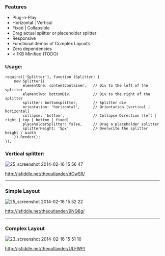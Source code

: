 ### Features
* Plug-n-Play
* Horizontal | Vertical
* Fixed | Collapsible
* Drag actual splitter or placeholder splitter
* Responsive
* Functional demos of Complex Layouts
* Zero dependencies
* < 1KB Minified (TODO)

### Usage:

	require(['Splitter'], function (Splitter) {
		new Splitter({
			elementOne: contentContainer,   // Div to the left of the splitter
			elementTwo: bottomDiv,          // Div to the right of the splitter
			splitter: bottomsplitter,       // Splitter div
			orientation: 'horizontal',      // Orientation [vertical | horizontal]
			collapse: 'bottom',             // Collapse Direction [left | right | top | bottom | fixed]
			placeholderSplitter: false,     // Drag a placeholder splitter
			splitterHeight: '5px'           // Overwrite the splitter height / width
		}).Render();
	});

### Vertical splitter:
![25_screenshot 2014-02-16 15 56 47](https://f.cloud.github.com/assets/749084/2181793/f97e0612-9766-11e3-8bd4-97827cabe685.png)

http://jsfiddle.net/theoutlander/dCwS9/

***

### Simple Layout
![25_screenshot 2014-02-16 15 52 22](https://f.cloud.github.com/assets/749084/2181794/f97e1ba2-9766-11e3-945a-377a03e36c61.png)

http://jsfiddle.net/theoutlander/9NQ8g/

***

### Complex Layout

![23_screenshot 2014-02-16 15 51 10](https://f.cloud.github.com/assets/749084/2181792/f97da154-9766-11e3-9017-9b0b750a3f78.png)

http://jsfiddle.net/theoutlander/ULFWP/
